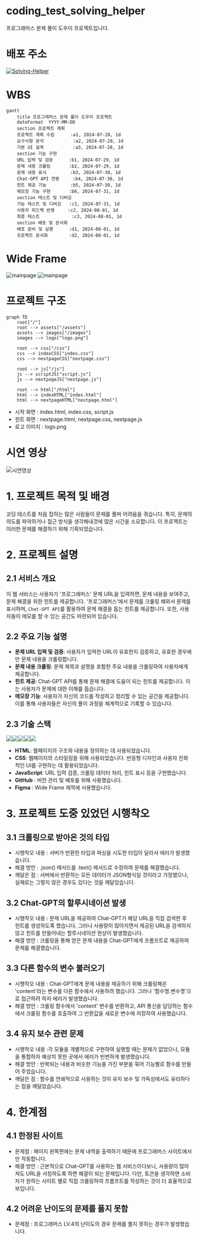 # coding_test_solving_helper
프로그래머스 문제 풀이 도우미 프로젝트입니다.
# 배포 주소
 [![Solving-Helper](./images/logo.png)](https://cumulus308.github.io/coding_test_solving_helper/)

# WBS
```mermaid
gantt
    title 프로그래머스 문제 풀이 도우미 프로젝트
    dateFormat  YYYY-MM-DD
    section 프로젝트 계획
    프로젝트 계획 수립      :a1, 2024-07-28, 1d
    요구사항 분석           :a2, 2024-07-28, 1d
    기본 UI 설계           :a3, 2024-07-28, 1d
    section 기능 구현
    URL 입력 및 검증      :b1, 2024-07-29, 1d
    문제 내용 크롤링       :b2, 2024-07-29, 1d
    문제 내용 표시         :b3, 2024-07-30, 1d
    Chat-GPT API 연동     :b4, 2024-07-30, 1d
    힌트 제공 기능         :b5, 2024-07-30, 1d
    메모장 기능 구현       :b6, 2024-07-31, 1d
    section 테스트 및 디버깅
    기능 테스트 및 디버깅   :c1, 2024-07-31, 1d
    사용자 피드백 반영     :c2, 2024-08-01, 1d
    최종 테스트            :c3, 2024-08-01, 1d
    section 배포 및 문서화
    배포 준비 및 실행      :d1, 2024-08-01, 1d
    프로젝트 문서화        :d2, 2024-08-01, 1d
```

# Wide Frame
![mainpage](./images/mainpage.png)
![mainpage](./images/nextpage.png)

# 프로젝트 구조
```mermaid
graph TD
    root["/"]
    root --> assets["/assets"]
    assets --> images["/images"]
    images --> logo["logo.png"]

    root --> css["/css"]
    css --> indexCSS["index.css"]
    css --> nextpageCSS["nextpage.css"]

    root --> js["/js"]
    js --> scriptJS["script.js"]
    js --> nextpageJS["nextpage.js"]

    root --> html["/html"]
    html --> indexHTML["index.html"]
    html --> nextpageHTML["nextpage.html"]
```
- 시작 화면 : index.html, index.css, script.js
- 힌트 화면 : nextpage.html, nextpage.css, nextpage.js
- 로고 이미지 : logo.png


# 시연 영상
![시연영상](./images/demonstration_video.gif)

# 1. 프로젝트 목적 및 배경
코딩 테스트를 처음 접하는 많은 사람들이 문제를 풀며 어려움을 겪습니다. 특히, 문제의 의도를 파악하거나 접근 방식을 생각해내것에 많은 시간을 소요합니다. 이 프로젝트는 이러한 문제를 해결하기 위해 기획되었습니다.

# 2. 프로젝트 설명
## 2.1 서비스 개요
이 웹 서비스는 사용자가 '프로그래머스' 문제 URL을 입력하면, 문제 내용을 보여주고, 문제 해결을 위한 힌트를 제공합니다.
'프로그래머스'에서 문제를 크롤링 해와서 문제를 표시하며, `Chat-GPT API`를 활용하여 문제 해결을 돕는 힌트를 제공합니다.
또한, 사용자들이 메모를 할 수 있는 공간도 마련되어 있습니다.

## 2.2 주요 기능 설명
- **문제 URL 입력 및 검증**: 사용자가 입력한 URL이 유효한지 검증하고, 유효한 경우에만 문제 내용을 크롤링합니다.
- **문제 내용 크롤링**: 문제 제목과 설명을 포함한 주요 내용을 크롤링하여 사용자에게 제공합니다.
- **힌트 제공**: Chat-GPT API를 통해 문제 해결에 도움이 되는 힌트를 제공합니다. 이는 사용자가 문제에 대한 이해를 돕습니다.
- **메모장 기능**: 사용자가 자신의 코드를 작성하고 정리할 수 있는 공간을 제공합니다. 이를 통해 사용자들은 자신의 풀이 과정을 체계적으로 기록할 수 있습니다.

## 2.3 기술 스택
<img src="https://img.shields.io/badge/html5-E34F26?style=for-the-badge&logo=html5&logoColor=white"><img src="https://img.shields.io/badge/css-1572B6?style=for-the-badge&logo=css3&logoColor=white"><img src="https://img.shields.io/badge/javascript-F7DF1E?style=for-the-badge&logo=javascript&logoColor=black"><img src="https://img.shields.io/badge/github-181717?style=for-the-badge&logo=github&logoColor=white"><img src="https://img.shields.io/badge/Figma-F24E1E?style=for-the-badge&logo=Figma&logoColor=white"/>
- **HTML**: 웹페이지의 구조와 내용을 정의하는 데 사용되었습니다.
- **CSS**: 웹페이지의 스타일링을 위해 사용되었습니다. 반응형 디자인과 사용자 친화적인 UI를 구현하는 데 활용되었습니다.
- **JavaScript**: URL 입력 검증, 크롤링 데이터 처리, 힌트 표시 등을 구현했습니다.
- **GitHub** : 버전 관리 및 배포를 위해 사용했습니다.
- **Figma** : Wide Frame 제작에 사용했습니다.

# 3. 프로젝트 도중 있었던 시행착오
## 3.1 크롤링으로 받아온 것의 타입
 - 시행착오 내용 : 서버가 반환한 타입과 파싱을 시도한 타입이 달라서 에러가 발생했습니다.
 - 해결 방안 : .json() 메서드를 .text() 메서드로 수정하여 문제를 해결했습니다.
 - 깨달은 점 : 서버에서 반환하는 모든 데이터가 JSON형식일 것이라고 가정했으나, 실제로는 그렇지 않은 경우도 있다는 것을 깨달았습니다.

 ## 3.2 Chat-GPT의 할루시네이션 발생
  - 시행착오 내용 : 문제 URL을 제공하여 Chat-GPT가 해당 URL을 직접 검색한 후 힌트를 생성하도록 했습니다. 그러나 사용량이 많아지면서 제공된 URL을 검색하지 않고 힌트를 만들어내는 할루시네이션 현상이 발생했습니다.
  - 해결 방안 : 크롤링을 통해 얻은 문제 내용을 Chat-GPT에게 프롬프트로 제공하여 문제를 해결했습니다.

## 3.3 다른 함수의 변수 불러오기
 - 시행착오 내용 : Chat-GPT에게 문제 내용을 제공하기 위해 크롤링해온 'content'라는 변수를 다른 함수에서 사용하려 했습니다. 그러나 '함수명.변수명'으로 접근하려 하자 에러가 발생했습니다.
 - 해결 방안 : 크롤링 함수에서 'content' 변수를 반환하고, API 통신을 담당하는 함수에서 크롤링 함수를 호출하여 그 반환값을 새로운 변수에 저장하여 사용했습니다.

 ## 3.4 유지 보수 관련 문제
 - 시행착오 내용 :각 모듈을 개별적으로 구현하여 실행할 때는 문제가 없었으나, 모듈을 통합하자 예상치 못한 곳에서 에러가 빈번하게 발생했습니다.
 - 해결 방안 : 반복되는 내용과 비슷한 기능을 가진 부분을 묶어 기능별로 함수를 만들어 주었습니다.
 - 깨달은 점 : 함수를 연쇄적으로 사용하는 것이 유지 보수 및 가독성에서도 유리하다는 점을 깨달았습니다.

# 4. 한계점
## 4.1 한정된 사이트
 - 문제점 : 페이지 왼쪽편에는 문제 내역을 출력하기 때문에 프로그래머스 사이트에서만 작동합니다.
 - 해결 방안 : 근본적으로 Chat-GPT를 사용하는 웹 서비스이다보니,  사용량이 많아져도 URL을 서칭하도록 하면 해결이 되는 문제입니다. 다만, 토큰을 생각하면 소비자가 원하는 사이트 별로 직접 크롤링하여 프롬프트를 작성하는 것이 더 효율적으로 보입니다.

 ## 4.2 어려운 난이도의 문제를 풀지 못함
 - 문제점 : 프로그래머스 LV.4의 난이도의 경우 문제를 풀지 못하는 경우가 발생했습니다.
